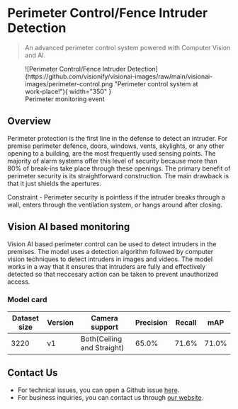 # **Perimeter Control/Fence Intruder Detection**

> An advanced perimeter control system powered with Computer Vision and AI.

<figure markdown>
  ![Perimeter Control/Fence Intruder Detection](https://github.com/visionify/visionai-images/raw/main/visionai-images/perimeter-control.png "Perimeter control system at work-place!"){ width="350" }
  <figcaption>Perimeter monitoring event</figcaption>
</figure>

## Overview

Perimeter protection is the first line in the defense to detect an intruder. For premise perimeter defence, doors, windows, vents, skylights, or any other opening to a building, are the most frequently used sensing points. The majority of alarm systems offer this level of security because more than 80% of break-ins take place through these openings. The primary benefit of perimeter security is its straightforward construction. The main drawback is that it just shields the apertures. 
<p>Constraint - Perimeter security is pointless if the intruder breaks through a wall, enters through the ventilation system, or hangs around after closing. </p>



## Vision AI based monitoring

Vision AI based perimeter control can be used to detect intruders in the premises. The model uses a detection algorithm followed by computer vision techniques to detect intruders in images and videos. The model works in a way that it ensures that intruders are fully and effectively detected so that neccesary action can be taken to  prevent unauthorized access. 




### Model card

 <div class="table">
    <table class="fl-table">
        <thead>
        <tr><th>Dataset size</th>
            <th>Version</th>
            <th>Camera support</th>
            <th>Precision</th>
            <th>Recall</th>
            <th> mAP  </th>  
        </thead>
        <tbody>
        <tr>
            <td>3220</td>
            <td>v1</td>
            <td>Both(Ceiling and Straight)</td>
            <td>65.0% </td>
            <td>71.6% </td>
            <td>71.0% </td>
        </tr>
        </tbody>
    </table>
</div>

## Contact Us

- For technical issues, you can open a Github issue [here](https://github.com/visionify/visionai).
- For business inquiries, you can contact us through [our website](https://visionify.ai/contact).
